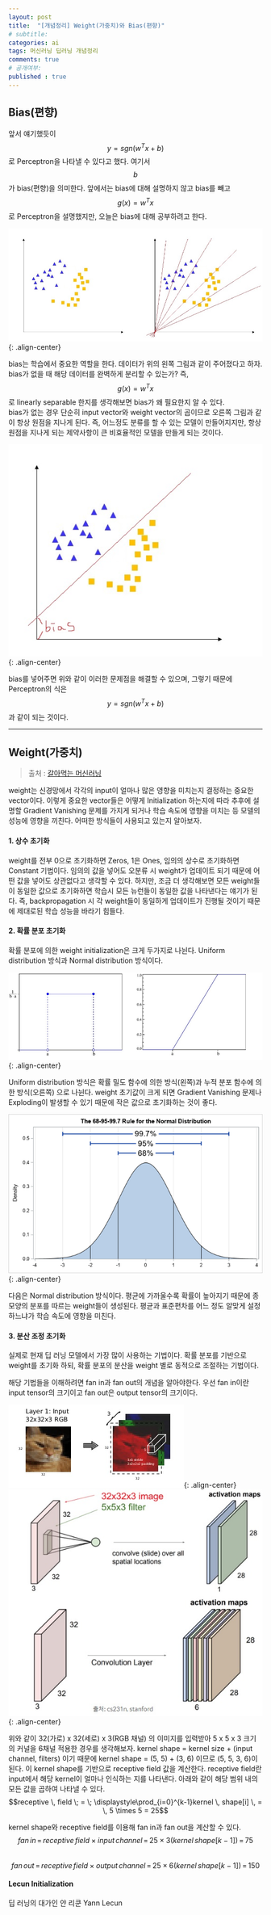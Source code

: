 ```yaml
---
layout: post
title:  "[개념정리] Weight(가중치)와 Bias(편향)"
# subtitle: 
categories: ai
tags: 머신러닝 딥러닝 개념정리
comments: true
# 공개여부:
published : true
---
```


## Bias(편향)

앞서 얘기했듯이 $$y = sgn(w^T x + b)$$로 Perceptron을 나타낼 수 있다고 했다. 여기서 $$b$$가 bias(편향)을 의미한다. 앞에서는 bias에 대해 설명하지 않고 bias를 빼고 $$g(x) = w^T x$$ 로 Perceptron을 설명했지만, 오늘은 bias에 대해 공부하려고 한다.

![](/assets/img/20200608/6.jpg){: .align-center}  

bias는 학습에서 중요한 역할을 한다. 데이터가 위의 왼쪽 그림과 같이 주어졌다고 하자. bias가 없을 때 해당 데이터를 완벽하게 분리할 수 있는가? 즉, $$g(x) = w^T x$$ 로 linearly separable 한지를 생각해보면 bias가 왜 필요한지 알 수 있다.  
bias가 없는 경우 단순히 input vector와 weight vector의 곱이므로 오른쪽 그림과 같이 항상 원점을 지나게 된다. 즉, 어느정도 분류를 할 수 있는 모델이 만들어지지만, 항상 원점을 지나게 되는 제약사항이 큰 비효율적인 모델을 만들게 되는 것이다. 

![](/assets/img/20200608/7.jpg){: .align-center}  

bias를 넣어주면 위와 같이 이러한 문제점을 해결할 수 있으며, 그렇기 때문에 Perceptron의 식은 $$y = sgn(w^T x + b)$$과 같이 되는 것이다.

---

## Weight(가중치)

> 출처 : [갈아먹는 머신러닝](https://yeomko.tistory.com/40?category=881248)

weight는 신경망에서 각각의 input이 얼마나 많은 영향을 미치는지 결정하는 중요한 vector이다. 이렇게 중요한 vector들은 어떻게 Initialization 하는지에 따라 추후에 설명할 Gradient Vanishing 문제를 가지게 되거나 학습 속도에 영향을 미치는 등 모델의 성능에 영향을 끼친다. 어떠한 방식들이 사용되고 있는지 알아보자.

#### 1. 상수 초기화  
weight를 전부 0으로 초기화하면 Zeros, 1은 Ones, 임의의 상수로 초기화하면 Constant 기법이다. 임의의 값을 넣어도 오분류 시 weight가 업데이트 되기 때문에 어떤 값을 넣어도 상관없다고 생각할 수 있다. 하지만, 조금 더 생각해보면 모든 weight들이 동일한 값으로 초기화하면 학습시 모든 뉴런들이 동일한 값을 나타낸다는 얘기가 된다. 즉, backpropagation 시 각 weight들이 동일하게 업데이트가 진행될 것이기 때문에 제대로된 학습 성능을 바라기 힘들다.

#### 2. 확률 분포 초기화

확률 분포에 의한 weight initialization은 크게 두가지로 나뉜다. Uniform distribution 방식과 Normal distribution 방식이다. 

![](/assets/img/20200608/8.jpg){: .align-center}  

Uniform distribution 방식은 확률 밀도 함수에 의한 방식(왼쪽)과 누적 분포 함수에 의한 방식(오른쪽) 으로 나뉜다. weight 초기값이 크게 되면 Gradient Vanishing 문제나 Exploding이 발생할 수 있기 때문에 작은 값으로 초기화하는 것이 좋다. 

![](/assets/img/20200608/9.png){: .align-center}  

다음은 Normal distribution 방식이다. 평균에 가까울수록 확률이 높아지기 때문에 종 모양의 분포를 따르는 weight들이 생성된다. 평균과 표준편차를 어느 정도 알맞게 설정하느냐가 학습 속도에 영향을 미친다.

#### 3. 분산 조정 초기화

실제로 현재 딥 러닝 모델에서 가장 많이 사용하는 기법이다. 확률 분포를 기반으로 weight를 초기화 하되, 확률 분포의 분산을 weight 별로 동적으로 조절하는 기법이다. 

해당 기법들을 이해하려면 fan in과 fan out의 개념을 알아야한다. 우선 fan in이란 input tensor의 크기이고 fan out은 output tensor의 크기이다. 

![](/assets/img/20200608/10.jpg){: .align-center}  
![](/assets/img/20200608/11.jpg){: .align-center}  


위와 같이 32(가로) x 32(세로) x 3(RGB 채널) 의 이미지를 입력받아 5 x 5 x 3 크기의 커널을 6채널 적용한 경우를 생각해보자. kernel shape = kernel size + (input channel, filters) 이기 때문에  kernel shape = (5, 5) + (3, 6) 이므로 (5, 5, 3, 6)이 된다. 이 kernel shape를 기반으로 receptive field 값을 계산한다. receptive field란 input에서 해당 kernel이 얼마나 인식하는 지를 나타낸다. 아래와 같이 해당 범위 내의 모든 값을 곱하여 나타낼 수 있다.
$$receptive \, field \; = \; \displaystyle\prod_{i=0}^{k-1}kernel \, shape[i] \, = \, 5 \times 5 = 25$$ 

kernel shape와 receptive field를 이용해 fan in과 fan out을 계산할 수 있다.  
$$fan \, in \,= \, receptive \, field \times input \, channel \, = \, 25 \times 3(kernel \, shape[k-1]) \, = \, 75$$  
$$fan \, out \, = \, receptive \, field \times output \, channel \, = \, 25 \times 6(kernel \, shape[k-1]) \, = \, 150$$

#### Lecun Initialization

딥 러닝의 대가인 얀 리쿤 Yann Lecun